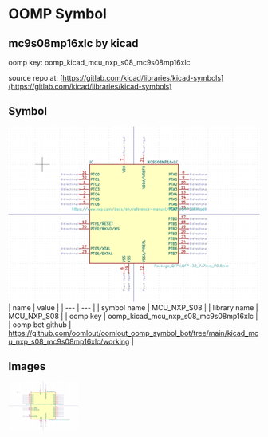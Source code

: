 # OOMP Symbol  
## mc9s08mp16xlc  by kicad  
  
oomp key: oomp_kicad_mcu_nxp_s08_mc9s08mp16xlc  
  
source repo at: [https://gitlab.com/kicad/libraries/kicad-symbols](https://gitlab.com/kicad/libraries/kicad-symbols)  
## Symbol  
  
[![working.png](working_600.png)](working.png)  
| name | value | 
| --- | --- | 
| symbol name | MCU_NXP_S08 | 
| library name | MCU_NXP_S08 | 
| oomp key | oomp_kicad_mcu_nxp_s08_mc9s08mp16xlc | 
| oomp bot github | https://github.com/oomlout/oomlout_oomp_symbol_bot/tree/main/kicad_mcu_nxp_s08_mc9s08mp16xlc/working | 
## Images  
  
[![working.png](working_140.png)](working.png)  
